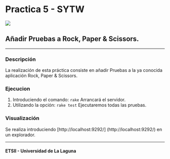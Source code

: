 # Practica 5 - SYTW

![](http://rubyskyepi.com/wp-content/uploads/2012/07/rock-paper-scissors-620x350.jpg)

## Añadir Pruebas a Rock, Paper & Scissors.

***

### Descripción

   La realización de esta práctica consiste en añadir Pruebas a la ya conocida aplicación Rock, Paper & Scissors.

### Ejecucion

 1. Introduciendo el comando: `rake` Arrancará el servidor.
 2. Utilizando la opción: `rake test` Ejecutaremos todas las pruebas.

### Visualización
 
 Se realiza introduciendo [http://localhost:9292/] (http://localhost:9292/) en un explorador.

*** 

#### ETSII - Universidad de La Laguna
